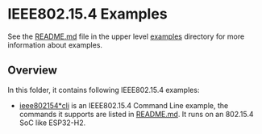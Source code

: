 # IEEE802.15.4 Examples

See the [README.md](../README.md) file in the upper level [examples](../) directory for more information about examples.

## Overview

In this folder, it contains following IEEE802.15.4 examples:

* [ieee802154*cli](ieee802154*cli) is an IEEE802.15.4 Command Line example, the commands it supports are listed in [README.md](./ieee802154_cli//README.md). It runs on an 802.15.4 SoC like ESP32-H2.
